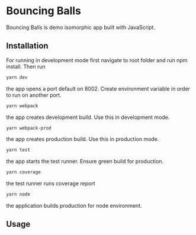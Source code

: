 # Bouncing Balls

Bouncing Balls is demo isomorphic app built with JavaScript.

## Installation

For running in development mode first navigate to root folder and run npm install. Then run

```bash
yarn dev
```

the app opens a port default on 8002. Create environment variable in order to run on another port.

```bash
yarn webpack
```

the app creates development build. Use this in development mode.

```bash
yarn webpack-prod
```

the app creates production build. Use this in production mode.

```bash
yarn test
```

the app starts the test runner. Ensure green build for production.

```bash
yarn coverage
```

the test runner runs coverage report

```bash
yarn node
```

the application builds production for node environment.

## Usage

```javascipt

```
